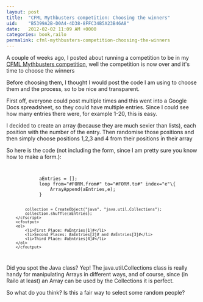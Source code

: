 ```yaml
---
layout: post
title:  "CFML Mythbusters competition: Choosing the winners"
uid:	"B5399A2B-D0A4-4D38-8FFC34B5A23B46A8"
date:   2012-02-02 11:09 AM +0000
categories: book,railo
permalink: cfml-mythbusters-competition-choosing-the-winners
---
```

<p>A couple of weeks ago, I posted about running a competition to be in my <a href="http://www.markdrew.co.uk/blog/post.cfm/competition-cfml-mythbusters-win-my-book" title="Competition: CFML Mythbusters! Win my book! &#8212; Mark Drew (Redux)- cf_etc...">CFML Mythbusters competition</a>, well the competition is now over and it's time to choose the winners</p>

<p>Before choosing them, I thought I would post the code I am using to choose them and the process, so to be nice and transparent.</p>

<p>First off, everyone could post multiple times and this went into a Google Docs spreadsheet, so they could have multiple entries. Since I could see how many entries there were, for example 1-20, this is easy.</p>

<p>I decided to create an array (because they are much sexier than lists), each position with the number of the entry. Then randomise those positions and then simply choose positions 1,2,3 and 4 from their positions in their array</p>

<p>So here is the code (not including the form, since I am pretty sure you know how to make a form.):</p>

<code>
		<cfscript>
			aEntries = [];
			loop from="#FORM.from#" to="#FORM.to#" index="e"\{
				ArrayAppend(aEntries,e);
			}
				
			collection = CreateObject("java", "java.util.Collections");
			collection.shuffle(aEntries);
		</cfscript>
		<cfoutput>
		<ol>
			<li>First Place: #aEntries[1]#</li>
			<li>Second Places: #aEntries[2]# and #aEntries[3]#</li>
			<li>Third Place: #aEntries[4]#</li>
		</ol>
		</cfoutput>
</code>
<p>Did you spot the Java class? Yep! The java.util.Collections class is really handy for manipulating Arrays in different ways, and of course, since (in Railo at least) an Array can be used by the Collections it is perfect. </p>

<p>So what do you think? Is this a fair way to select some random people?</p>